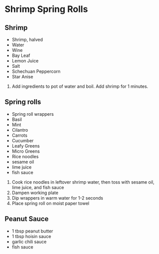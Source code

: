 # Shrimp Spring Rolls

## Shrimp

* Shrimp, halved
* Water
* Wine
* Bay Leaf
* Lemon Juice
* Salt
* Schechuan Peppercorn
* Star Anise

1. Add ingredients to pot of water and boil. Add shrimp for 1 minutes.

## Spring rolls

* Spring roll wrappers
* Basil
* Mint
* Cilantro
* Carrots
* Cucumber
* Leafy Greens
* Micro Greens
* Rice noodles
* sesame oil
* lime juice
* fish sauce

1. Cook rice noodles in leftover shrimp water, then toss with sesame oil, lime juice, and fish sauce
1. Dampen working plate
1. Dip wrappers in warm water for 1-2 seconds
1. Place spring roll on moist paper towel

## Peanut Sauce

* 1 tbsp peanut butter
* 1 tbsp hoisin sauce
* garlic chili sauce
* fish sauce
